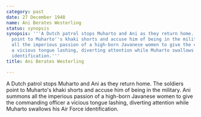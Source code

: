 ```yaml
---
category: past
date: 27 December 1948
name: Ani Berates Westerling
status: synopsis
synopsis: '''A Dutch patrol stops Muharto and Ani as they return home. The soldiers
  point to Muharto''s khaki shorts and accuse him of being in the military. Ani summons
  all the imperious passion of a high-born Javanese women to give the commanding officer
  a vicious tongue lashing, diverting attention while Muharto swallows his Air Force
  identification.'''
title: Ani Berates Westerling

---
```






A Dutch patrol stops Muharto and Ani as they return
home. The soldiers point to Muharto's khaki shorts and accuse him of
being in the military. Ani summons all the imperious passion of a
high-born Javanese women to give the commanding officer a vicious tongue
lashing, diverting attention while Muharto swallows his Air Force
identification.
